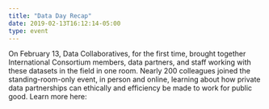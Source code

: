 ```yaml
---
title: "Data Day Recap"
date: 2019-02-13T16:12:14-05:00
type: event
---
```


On February 13, Data Collaboratives, for the first time, brought together International Consortium members, data partners, and staff working with these datasets in the field in one room. Nearly 200 colleagues joined the standing-room-only event, in person and online, learning about how private data partnerships can ethically and efficiency be made to work for public good. Learn more here:
